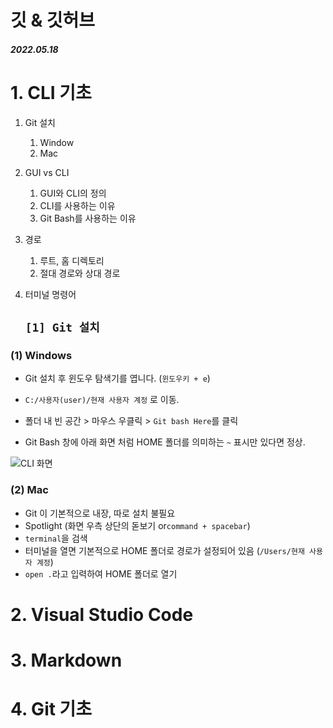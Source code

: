 # 깃 & 깃허브

#### *2022.05.18*

# 1. CLI 기초

1. Git 설치

   1. Window 
   2. Mac

2. GUI vs CLI

   1. GUI와 CLI의 정의
   2. CLI를 사용하는 이유
   3. Git Bash를 사용하는 이유

3. 경로

   1. 루트, 홈 디렉토리
   2. 절대 경로와 상대 경로

4. 터미널 명령어

   

   ## `[1] Git 설치`

###  (1) Windows

* Git 설치 후 윈도우 탐색기를 엽니다. (`윈도우키 + e`)

* `C:/사용자(user)/현재 사용자 계정` 로 이동.
* 폴더 내 빈 공간 > 마우스 우클릭 > `Git bash Here`를 클릭
* Git Bash 창에 아래 화면 처럼 HOME 폴더를 의미하는 `~` 표시만 있다면 정상.

![CLI 화면](https://hphk.notion.site/image/https%3A%2F%2Fs3-us-west-2.amazonaws.com%2Fsecure.notion-static.com%2Ff82a2abe-5bc9-47bf-85cd-c2abe1a53610%2FUntitled.png?table=block&id=e8aeb33e-4b2b-4160-8d56-efd1a05d9614&spaceId=daa2d103-3ecd-4519-8c30-4f55e74c7ef4&width=1160&userId=&cache=v2)

### (2) Mac

* Git 이 기본적으로 내장, 따로 설치 불필요
* Spotlight  (화면 우측 상단의 돋보기 or`command + spacebar`)
* `terminal`을 검색 
* 터미널을 열면 기본적으로 HOME 폴더로 경로가 설정되어 있음 (`/Users/현재 사용자 계정`)
* `open .`라고 입력하여 HOME 폴더로 열기



# 2. Visual Studio Code

# 3. Markdown

#  4. Git 기초


